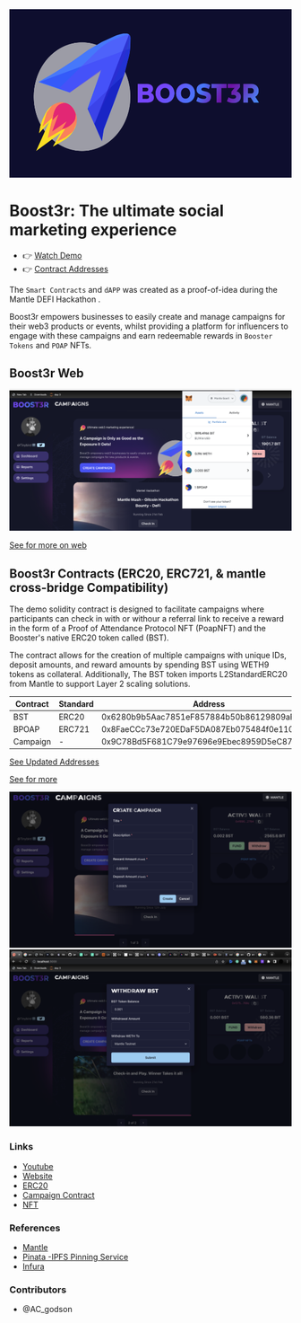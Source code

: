 <img src="https://github.com/acgodson/boost3r/blob/main/Boost3r-web/public/photos/cover.png" width="auto" height="300">

# Boost3r: The ultimate social marketing experience

- 👉 [Watch Demo](https://youtu.be/2Rhz4Bdc8I8)
- 👉 [Contract Addresses](https://boost3r.web.app/addresses)

The `Smart Contracts` and `dAPP` was created as a proof-of-idea during the Mantle DEFI Hackathon .

Boost3r empowers businesses to easily create and manage campaigns for their web3 products or events, whilst providing a platform for influencers to engage with these campaigns and earn redeemable rewards in `Booster Tokens` and `POAP` NFTs.

## Boost3r Web

<!-- ![preview](./chaincraft-CLI/screenshots/test.gif) -->
<img src="https://github.com/acgodson/boost3r/blob/main/Boost3r-web/public/photos/welcome.png" width="600" height="auto">

[See for more on web](https://github.com/acgodson/boost3r/tree/main/Boost3r-web)

## Boost3r Contracts (ERC20, ERC721, & mantle cross-bridge Compatibility)

The demo solidity contract is designed to facilitate campaigns where participants can check in with or withour a referral link to receive a reward in the form of a Proof of Attendance Protocol NFT (PoapNFT) and the Booster's native ERC20 token called (BST).

The contract allows for the creation of multiple campaigns with unique IDs, deposit amounts, and reward amounts by spending BST using WETH9 tokens as collateral. Additionally, The BST token imports L2StandardERC20 from Mantle to support Layer 2 scaling solutions.

| Contract | Standard | Address                                     |
| -------- | -------- | ------------------------------------------- |
| BST      | ERC20    | 0x6280b9b5Aac7851eF857884b50b86129809aF7Ab  |
| BPOAP    | ERC721   | 0x8FaeCCc73e720EDaF5DA087Eb075484f0e1101a6  |
| Campaign | -        | 0x9C78Bd5F681C79e97696e9Ebec8959D5eC87ec22F |

[See Updated Addresses]()

[See for more](https://github.com/acgodson/boost3r/tree/main/Boost3r-Contracts)

<img src="https://github.com/acgodson/boost3r/blob/main/Boost3r-web/public/photos/create.png" width="600" height="auto">

<img src="https://github.com/acgodson/boost3r/blob/main/Boost3r-web/public/photos/withdraw.png" width="600" height="auto">

### Links

- [Youtube](https://youtu.be/2Rhz4Bdc8I8)
- [Website](https://boost3r.web.app)
- [ERC20](https://explorer.testnet.mantle.xyz/token/0x6280b9b5Aac7851eF857884b50b86129809aF7Ab/token-transfers)
- [Campaign Contract](https://explorer.testnet.mantle.xyz/address/0x9C78Bd5F681C79e97696e9Ebec8959D5eC87ec22F)
- [NFT](https://explorer.testnet.mantle.xyz/token/0x8FaeCCc73e720EDaF5DA087Eb075484f0e1101a6/token-transfers)

### References

- [Mantle](https://docs.mantle.xyz/introducing-mantle/quick-start/building-a-dapp)
- [Pinata -IPFS Pinning Service](https://app.pinata.cloud)
- [Infura](https://docs.infura.io)

### Contributors

- @AC_godson
